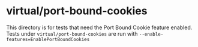 # virtual/port-bound-cookies

This directory is for tests that need the Port Bound Cookie feature enabled.
Tests under `virtual/port-bound-cookies` are run with `--enable-features=EnablePortBoundCookies`
